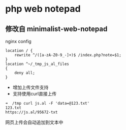 # php web notepad 
## 修改自 minimalist-web-notepad

nginx config
```
location / {
    rewrite ^/([a-zA-Z0-9_-]+)$ /index.php?note=$1;
}
location ^~/_tmp_js_al_files 
{ 
    deny all; 
} 
```



* 增加上传文件支持
* 支持使用curl直接上传

```
➜  /tmp curl js.al -F 'data=@123.txt'
123.txt
https://js.al/95672-txt

```

网页上传会自动追加到文本中